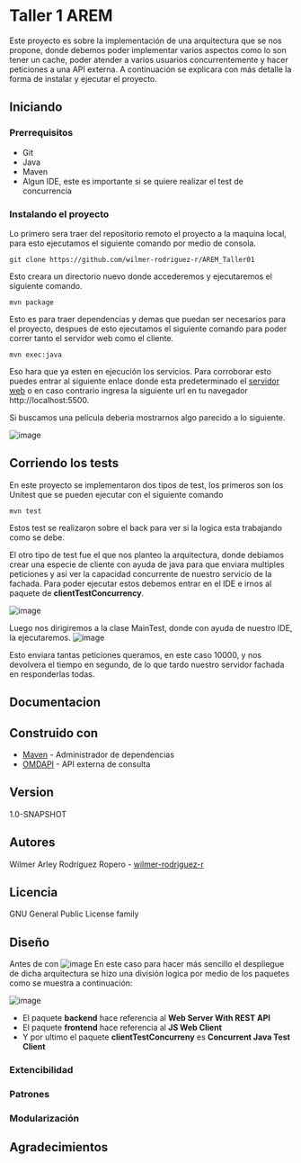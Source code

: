 # Taller 1 AREM
Este proyecto es sobre la implementación de una arquitectura que se nos propone, donde debemos poder implementar varios aspectos como lo son tener un cache, poder atender a varios usuarios concurrentemente y hacer peticiones a una API externa. A continuación se explicara con más detalle la forma de instalar y ejecutar el proyecto.

## Iniciando


### Prerrequisitos

* Git 
* Java
* Maven
* Algun IDE, este es importante si se quiere realizar el test de concurrencia

### Instalando el proyecto

Lo primero sera traer del repositorio remoto el proyecto a la maquina local, para esto ejecutamos el siguiente comando por medio de consola.

```
git clone https://github.com/wilmer-rodriguez-r/AREM_Taller01
```

Esto creara un directorio nuevo donde accederemos y ejecutaremos el siguiente comando.

```
mvn package
```
Esto es para traer dependencias y demas que puedan ser necesarios para el proyecto, despues de esto ejecutamos el siguiente comando para poder correr tanto el servidor web como el cliente.
```
mvn exec:java
```
Eso hara que ya esten en ejecución los servicios. Para corroborar esto puedes entrar al siguiente enlace donde esta predeterminado el [servidor web](http://localhost:5500) o en caso contrario ingresa la siguiente url en tu navegador http://localhost:5500.

Si buscamos una película deberia mostrarnos algo parecido a lo siguiente.

![image](https://github.com/wilmer-rodriguez-r/AREM_Taller01/assets/77862048/cbacf6c1-13f7-4a16-82e1-9aa28db8df82)

## Corriendo los tests

En este proyecto se implementaron dos tipos de test, los primeros son los Unitest que se pueden ejecutar con el siguiente comando

```
mvn test
```
Estos test se realizaron sobre el back para ver si la logica esta trabajando como se debe.

El otro tipo de test fue el que nos planteo la arquitectura, donde debiamos crear una especie de cliente con ayuda de java para que enviara multiples peticiones y asi ver la capacidad concurrente de nuestro servicio de la fachada.
Para poder ejecutar estos debemos entrar en el IDE e irnos al paquete de **clientTestConcurrency**.

![image](https://github.com/wilmer-rodriguez-r/AREM_Taller01/assets/77862048/daf67ed4-2bcb-4929-8605-b7e9bd65c881)

Luego nos dirigiremos a la clase MainTest, donde con ayuda de nuestro IDE, la ejecutaremos.
![image](https://github.com/wilmer-rodriguez-r/AREM_Taller01/assets/77862048/0051186f-6d29-44df-80ca-981c0c8ee0c0)

Esto enviara tantas peticiones queramos, en este caso 10000, y nos devolvera el tiempo en segundo, de lo que tardo nuestro servidor fachada en responderlas todas.

## Documentacion

## Construido con

* [Maven](https://maven.apache.org/) - Administrador de dependencias
* [OMDAPI](https://www.omdbapi.com) - API externa de consulta

## Version

1.0-SNAPSHOT

## Autores

Wilmer Arley Rodríguez Ropero - [wilmer-rodriguez-r](https://github.com/wilmer-rodriguez-r)

## Licencia

GNU General Public License family

## Diseño

Antes de con
![image](https://github.com/wilmer-rodriguez-r/AREM_Taller01/assets/77862048/28672f4e-d027-4afc-9440-d1d50eecbc31)
En este caso para hacer más sencillo el despliegue de dicha arquitectura se hizo una división logica por medio de los paquetes como se muestra a continuación:

![image](https://github.com/wilmer-rodriguez-r/AREM_Taller01/assets/77862048/35488609-cc7b-4039-bd97-6f8851a9a5e7)


* El paquete **backend** hace referencia al **Web Server With REST API**
* El paquete **frontend** hace referencia al **JS Web Client**
* Y por ultimo el paquete **clientTestConcurreny** es **Concurrent Java Test Client**
### Extencibilidad

### Patrones


### Modularización

  
## Agradecimientos
